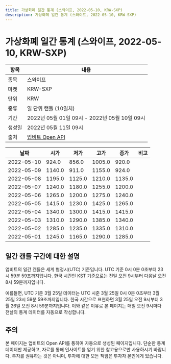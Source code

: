 ```yaml
---
title: 가상화폐 일간 통계 (스와이프, 2022-05-10, KRW-SXP)
description: 가상화폐 일간 통계 (스와이프, 2022-05-10, KRW-SXP)
---
```



가상화폐 일간 통계 (스와이프, 2022-05-10, KRW-SXP)
===

|항목|내용|
|--|--|
|종목|스와이프|
|마켓|KRW-SXP|
|단위|KRW|
|종류|일 단위 캔들 (10일치)|
|기간|2022년 05월 01일 09시 - 2022년 05월 10일 09시|
|생성일|2022년 05월 11일 09시|
|출처|[업비트 Open API](https://docs.upbit.com)|


|날짜|시가|저가|고가|종가|비고|
|--|--|--|--|--|--|
|2022-05-10|924.0|856.0|1005.0|920.0|    |
|2022-05-09|1140.0|911.0|1155.0|924.0|    |
|2022-05-08|1195.0|1125.0|1210.0|1135.0|    |
|2022-05-07|1240.0|1180.0|1255.0|1200.0|    |
|2022-05-06|1265.0|1200.0|1275.0|1240.0|    |
|2022-05-05|1415.0|1230.0|1425.0|1265.0|    |
|2022-05-04|1340.0|1300.0|1415.0|1415.0|    |
|2022-05-03|1310.0|1290.0|1385.0|1340.0|    |
|2022-05-02|1285.0|1235.0|1335.0|1310.0|    |
|2022-05-01|1245.0|1165.0|1290.0|1285.0|    |


일간 캔들 구간에 대한 설명
---


업비트의 일간 캔들은 세계 협정시(UTC) 기준입니다. 
UTC 기준 0시 0분 0초부터 23시 59분 59초까지입니다. 
한국 시간인 KST 기준으로는 전일 오전 9시부터 다음날 오전 8시 59분까지입니다. 


예를들면, UTC 기준 3월 25일 데이터는 UTC 시준 3월 25일 0시 0분 0초부터 3월 25일 23시 59분 59초까지입니다. 
한국 시간으로 표현하면 3월 25일 오전 9시부터 3월 26일 오전 8시 59분까지입니다. 
이와 같은 이유로 본 페이지는 매일 오전 9시마다 전날의 통계 데이터를 자동으로 작성합니다. 


주의
---


본 페이지는 업비트의 Open API를 통하여 자동으로 생성된 페이지입니다. 
단순한 통계 데이터만 제공하고, 자료를 통해 인사이트를 얻기 위한 참고용으로만 사용하시기 바랍니다. 
투자를 권유하는 것은 아니며, 투자에 대한 모든 책임은 투자자 본인에게 있습니다. 
